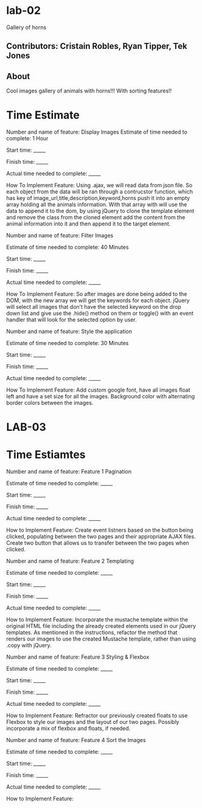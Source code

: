 # lab-02  

Gallery of horns

## Contributors: Cristain Robles, Ryan Tipper, Tek Jones  

## About

Cool images gallery of animals with horns!!! With sorting features!!  

# Time Estimate  

Number and name of feature: Display Images
Estimate of time needed to complete: 1 Hour

Start time: _____

Finish time: _____

Actual time needed to complete: _____

How To Implement Feature: Using .ajax, we will read data from json file. So each object from the data will be ran through a contrucstor function, which has key of image_url,title,description,keyword,horns push it into an empty array holding all the animals information. With that array with will use the data to append it to the dom, by using jQuery to clone the template element and remove the class from the cloned element add the content from the animal information into it and then append it to the target element.  


Number and name of feature: Filter Images

Estimate of time needed to complete: 40 Minutes

Start time: _____

Finish time: _____

Actual time needed to complete: _____

How To Implement Feature:  So after images are done being added to the DOM, with the new array we will get the keywords for each object. jQuery will select all images that don't have the selected keyword on the drop down list and give use the .hide() method on them or toggle() with an event handler that will look for the selected option by user.  

Number and name of feature: Style the application

Estimate of time needed to complete: 30 Minutes

Start time: _____

Finish time: _____

Actual time needed to complete: _____

How To Implement Feature: Add custom google font, have all images float left and have a set size for all the images. Background color with alternating border colors between the images.

# LAB-03

# Time Estiamtes 

Number and name of feature: Feature 1 Pagination

Estimate of time needed to complete: _____

Start time: _____

Finish time: _____

Actual time needed to complete: _____

How to Implement Feature: Create event listners based on the button being clicked, populating between the two pages and their appropriate AJAX files. Create two button that allows us to transfer between the two pages when clicked.


Number and name of feature: Feature 2 Templating

Estimate of time needed to complete: _____

Start time: _____

Finish time: _____

Actual time needed to complete: _____

How to Implement Feature: Incorporate the mustache template within the original HTML file including the already created elements used in our jQuery templates. As mentioned in the instructions, refactor the method that renders our images to use the created Mustache template, rather than using .copy with jQuery.


Number and name of feature: Feature 3 Styling & Flexbox

Estimate of time needed to complete: _____

Start time: _____

Finish time: _____

Actual time needed to complete: _____

How to Implement Feature: Refractor our previously created floats to use Flexbox to style our images and the layout of our two pages. Possibly incorporate a mix of flexbox and floats, if needed.


Number and name of feature: Feature 4 Sort the Images

Estimate of time needed to complete: _____

Start time: _____

Finish time: _____

Actual time needed to complete: _____

How to Implement Feature: 

